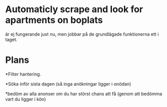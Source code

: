 # Automaticly scrape and look for apartments on boplats
är ej fungerande just nu, men jobbar på de grundlägade funktionerna ett i taget.

# Plans

*Filter hantering.

*Söka inför sista dagen (så inga anökningar ligger i onödan)

*bedöm av alla anonser om du har störst chans att få (genom att bedömma vart du ligger i kön)
